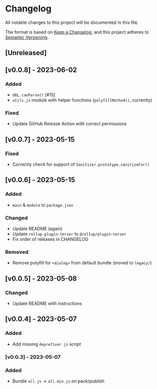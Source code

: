 # Changelog
All notable changes to this project will be documented in this file.

The format is based on [Keep a Changelog](https://keepachangelog.com/en/1.0.0/),
and this project adheres to [Semantic Versioning](https://semver.org/spec/v2.0.0.html).

## [Unreleased]

## [v0.0.8] - 2023-06-02

### Added
- `URL.canParse()` [#15]
- `utils.js` module with helper functions (`polyfillMethod()`, currently)

### Fixed
- Update GitHub Release Action with correct permissions

## [v0.0.7] - 2023-05-15

### Fixed
- Correctly check for support of `Sanitizer.prototype.sanitizeFor()`

## [v0.0.6] - 2023-05-15

### Added
- `main` & `module` to `package.json`

### Changed
- Update README (again)
- Update `rollup-plugin-terser` to `@rollup/plugin-terser`
- Fix order of releases in CHANGELOG

### Removed
- Remove polyfill for `<dialog>` from default bundle (moved to `legacy/`)

## [v0.0.5] - 2023-05-08

### Changed
- Update README with instructions

## [v0.0.4] - 2023-05-07

### Added
- Add missing `deprefixer.js` script

### [v0.0.3] - 2023-05-07

### Added
- Bundle `all.js` -> `all.min.js` on pack/pubilsh
